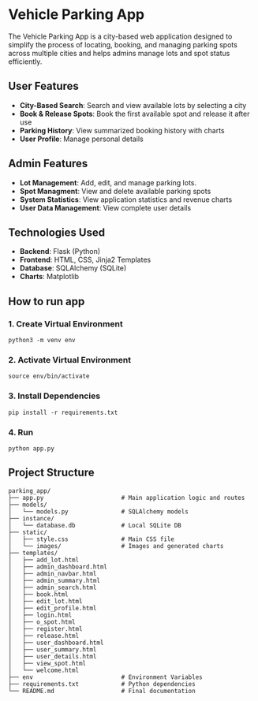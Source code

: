 # Vehicle Parking App
The Vehicle Parking App is a city-based web application designed to simplify the process of locating, booking, and managing parking spots across multiple cities and helps admins manage lots and spot status efficiently. 

## User Features
- **City-Based Search**: Search and view available lots by selecting a city
- **Book & Release Spots**: Book the first available spot and release it after use
- **Parking History**: View summarized booking history with charts
- **User Profile**: Manage personal details

## Admin Features
- **Lot Management**: Add, edit, and manage parking lots.
- **Spot Managment**: View and delete available parking spots
- **System Statistics**: View application statistics and revenue charts
- **User Data Management**: View complete user details

## Technologies Used
- **Backend**: Flask (Python)
- **Frontend**: HTML, CSS, Jinja2 Templates
- **Database**: SQLAlchemy (SQLite)
- **Charts**: Matplotlib

## How to run app
### 1. Create Virtual Environment
```
python3 -m venv env
```
### 2. Activate Virtual Environment
```
source env/bin/activate
```
### 3. Install Dependencies
```
pip install -r requirements.txt
```
### 4. Run
```
python app.py
```

## Project Structure
```
parking_app/
├── app.py                      # Main application logic and routes
├── models/
│   └── models.py               # SQLAlchemy models
├── instance/
│   └── database.db             # Local SQLite DB 
├── static/
│   ├── style.css               # Main CSS file
│   └── images/                 # Images and generated charts
├── templates/
│   ├── add_lot.html
│   ├── admin_dashboard.html
│   ├── admin_navbar.html
│   ├── admin_summary.html
│   ├── admin_search.html
│   ├── book.html
│   ├── edit_lot.html
│   ├── edit_profile.html
│   ├── login.html
│   ├── o_spot.html
│   ├── register.html
│   ├── release.html
│   ├── user_dashboard.html
│   ├── user_summary.html
│   ├── user_details.html
│   ├── view_spot.html
│   └── welcome.html               
├── env                         # Environment Variables
├── requirements.txt            # Python dependencies
└── README.md                   # Final documentation
```

